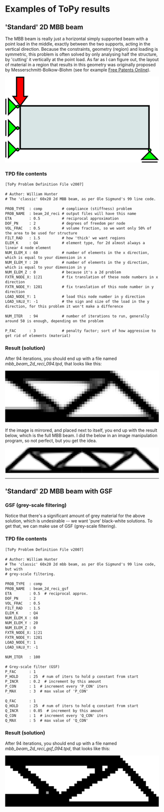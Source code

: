 # Examples of ToPy results

## 'Standard' 2D MBB beam
The MBB beam is really just a horizontal simply supported beam with a point load in the middle, exactly between the two supports, acting in the vertical direction. Because the constraints, geometry (region) and loading is symmetric, this problem is often solved by only analysing half the structure, by 'cutting' it vertically at the point load. As far as I can figure out, the layout of material in a region that results in this geometry was originally proposed by Messerschmitt-Bolkow-Blohm (see for example [Free Patents Online](http://www.freepatentsonline.com/4774117.html)).

![MBB Beam Problem](../imgsrc/1a4761b2-2cdf-11e6-9b2b-5b92800c004a.png)

### TPD file contents
```
[ToPy Problem Definition File v2007]

# Author: William Hunter
# The 'classic' 60x20 2d MBB beam, as per Ole Sigmund's 99 line code.

PROB_TYPE  : comp         # compliance (stiffness) problem
PROB_NAME  : beam_2d_reci # output files will have this name
ETA        : 0.5          # reciprocal approximation
DOF_PN     : 2            # degrees of freedom per node
VOL_FRAC   : 0.5          # volume fraction, so we want only 50% of the area to be used for structure
FILT_RAD   : 1.5          # how 'thick' we want regions
ELEM_K     : Q4           # element type, for 2d almost always a linear 4 node element
NUM_ELEM_X : 60           # number of elements in the x direction, which is equal to your dimension in x
NUM_ELEM_Y : 20           # number of elements in the y direction, which is equal to your dimension in y
NUM_ELEM_Z : 0            # because it's a 2d problem
FXTR_NODE_X: 1|21         # fix translation of these node numbers in x direction
FXTR_NODE_Y: 1281         # fix translation of this node number in y direction
LOAD_NODE_Y: 1            # load this node number in y direction
LOAD_VALU_Y: -1           # the sign and size of the load in the y direction, for this problem it won't make a difference

NUM_ITER   : 94           # number of iterations to run, generally around 50 is enough, depending on the problem

P_FAC      : 3            # penalty factor; sort of how aggressive to get rid of elements (material)
```

### Result (solution)
After 94 iterations, you should end up with a file named _mbb_beam_2d_reci_094.tpd_, that looks like this:

![beam_2d_reci_094.tpd](../imgsrc/b514dcfc-2a4a-11e6-99ff-81de39a1232e.png)

If the image is mirrored, and placed next to itself, you end up with the result below, which is the full MBB beam. I did the below in an image manipulation program, so not perfect, but you get the idea.

![MBB beam](../imgsrc/a2670736-2a4c-11e6-9e6c-e74f771c1e6d.png)

---

## 'Standard' 2D MBB beam with GSF

### GSF (grey-scale filtering)
Notice that there's a significant amount of grey material for the above solution, which is undesirable -- we want 'pure' black-white solutions. To get that, we can make use of GSF (grey-scale filtering).

### TPD file contents
```
[ToPy Problem Definition File v2007]

# Author: William Hunter
# The 'classic' 60x20 2d mbb beam, as per Ole Sigmund's 99 line code, but with
# grey-scale filtering.

PROB_TYPE  : comp
PROB_NAME  : beam_2d_reci_gsf
ETA        : 0.5  # reciprocal approx.
DOF_PN     : 2
VOL_FRAC   : 0.5
FILT_RAD   : 1.5
ELEM_K     : Q4
NUM_ELEM_X : 60
NUM_ELEM_Y : 20
NUM_ELEM_Z : 0
FXTR_NODE_X: 1|21
FXTR_NODE_Y: 1281
LOAD_NODE_Y: 1
LOAD_VALU_Y: -1

NUM_ITER   : 100

# Grey-scale filter (GSF)
P_FAC      : 1
P_HOLD     : 25  # num of iters to hold p constant from start
P_INCR     : 0.2  # increment by this amount
P_CON      : 1  # increment every 'P_CON' iters
P_MAX      : 3  # max value of 'P_CON'

Q_FAC      : 1
Q_HOLD     : 25  # num of iters to hold q constant from start
Q_INCR     : 0.05  # increment by this amount
Q_CON      : 1  # increment every 'Q_CON' iters
Q_MAX      : 5  # max value of 'Q_CON'
```

### Result (solution)
After 94 iterations, you should end up with a file named _mbb_beam_2d_reci_gsf_094.tpd_, that looks like this:

![MBB Beam solution with GSF](../imgsrc/f1b5e452-2cdf-11e6-9609-c556a22aa6c7.png)
